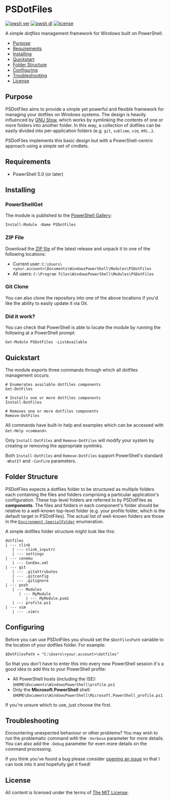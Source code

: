 PSDotFiles
==========

[![pwsh ver](https://img.shields.io/powershellgallery/v/PSDotFiles)](https://www.powershellgallery.com/packages/PSDotFiles)
[![pwsh dl](https://img.shields.io/powershellgallery/dt/PSDotFiles)](https://www.powershellgallery.com/packages/PSDotFiles)
[![license](https://img.shields.io/github/license/ralish/PSDotFiles)](https://choosealicense.com/licenses/mit/)

A simple *dotfiles* management framework for Windows built on PowerShell.

- [Purpose](#purpose)
- [Requirements](#requirements)
- [Installing](#installing)
- [Quickstart](#quickstart)
- [Folder Structure](#folder-structure)
- [Configuring](#configuring)
- [Troubleshooting](#troubleshooting)
- [License](#license)

Purpose
-------

PSDotFiles aims to provide a simple yet powerful and flexible framework for managing your dotfiles on Windows systems. The design is heavily influenced by [GNU Stow](https://www.gnu.org/software/stow/), which works by symlinking the contents of one or more folders into another folder. In this way, a collection of dotfiles can be easily divided into per-application folders (e.g. `git`, `sublime`, `vim`, etc...).

PSDotFiles implements this basic design but with a PowerShell-centric approach using a simple set of cmdlets.

Requirements
------------

- PowerShell 5.0 (or later)

Installing
----------

### PowerShellGet

The module is published to the [PowerShell Gallery](https://www.powershellgallery.com/packages/PSDotFiles):

```posh
Install-Module -Name PSDotFiles
```

### ZIP File

Download the [ZIP file](https://github.com/ralish/PSDotFiles/archive/stable.zip) of the latest release and unpack it to one of the following locations:

- Current user: `C:\Users\<your.account>\Documents\WindowsPowerShell\Modules\PSDotFiles`
- All users: `C:\Program Files\WindowsPowerShell\Modules\PSDotFiles`

### Git Clone

You can also clone the repository into one of the above locations if you'd like the ability to easily update it via Git.

### Did it work?

You can check that PowerShell is able to locate the module by running the following at a PowerShell prompt:

```posh
Get-Module PSDotFiles -ListAvailable
```

Quickstart
----------

The module exports three commands through which all dotfiles management occurs:

```posh
# Enumerates available dotfiles components
Get-DotFiles

# Installs one or more dotfiles components
Install-DotFiles

# Removes one or more dotfiles components
Remove-DotFiles
```

All commands have built-in help and examples which can be accessed with `Get-Help <command>`.

Only `Install-DotFiles` and `Remove-DotFiles`  will modify your system by creating or removing the appropriate symlinks.

Both `Install-DotFiles` and `Remove-DotFiles` support PowerShell's standard `-WhatIf` and `-Confirm` parameters.

Folder Structure
----------------

PSDotFiles expects a dotfiles folder to be structured as multiple folders each containing the files and folders comprising a particular application's configuration. These top-level folders are referred to by PSDotFiles as **components**. The files and folders in each component's folder should be relative to a well-known top-level folder (e.g. your profile folder, which is the default target in PSDotFiles). The actual list of well-known folders are those in the [`Environment.SpecialFolder`](https://docs.microsoft.com/en-us/dotnet/api/system.environment.specialfolder) enumeration.

A simple dotfiles folder structure might look like this:

```fundamental
dotfiles
| --- clink
   | --- clink_inputrc
   | --- settings
| --- conemu
   | --- ConEmu.xml
| --- git
   | --- .gitattributes
   | --- .gitconfig
   | --- .gitignore
| --- posh
   | --- Modules
      | --- MyModule
         | --- MyModule.psm1
   | --- profile.ps1
| --- vim
   | --- .vimrc
```

Configuring
-----------

Before you can use PSDotFiles you should set the `$DotFilesPath` variable to the location of your dotfiles folder. For example:

```posh
$DotFilesPath = "C:\Users\<your.account>\dotfiles"
```

So that you don't have to enter this into every new PowerShell session it's a good idea to add this to your PowerShell profile:

- All PowerShell hosts (including the ISE): `$HOME\Documents\WindowsPowerShell\profile.ps1`
- Only the **Microsoft.PowerShell** shell: `$HOME\Documents\WindowsPowerShell\Microsoft.PowerShell_profile.ps1`

If you're unsure which to use, just choose the first.

Troubleshooting
---------------

Encountering unexpected behaviour or other problems? You may wish to run the problematic command with the `-Verbose` parameter for more details. You can also add the `-Debug` parameter for even more details on the command processing.

If you think you've found a bug please consider [opening an issue](https://github.com/ralish/PSDotFiles/issues) so that I can look into it and hopefully get it fixed!

License
-------

All content is licensed under the terms of [The MIT License](LICENSE).
